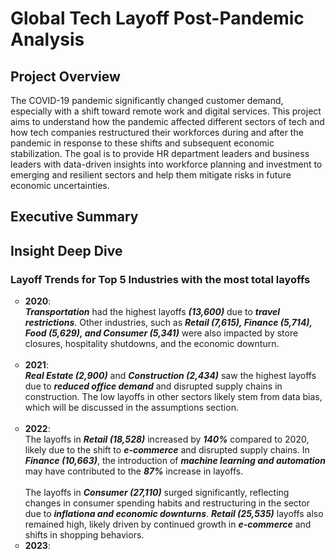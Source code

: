 

# Global Tech Layoff Post-Pandemic Analysis

## Project Overview
The COVID-19 pandemic significantly changed customer demand, especially with a shift toward remote work and digital services. This project aims to understand how the pandemic affected different sectors of tech and how tech companies restructured their workforces during and after the pandemic in response to these shifts and subsequent economic stabilization. The goal is to provide HR department leaders and business leaders with data-driven insights into workforce planning and investment to emerging and resilient sectors and help them mitigate risks in future economic uncertainties.

## Executive Summary

## Insight Deep Dive
### Layoff Trends for Top 5 Industries with the most total layoffs

  
<ul style="list-style-type: circle; font-weight: light;">
  <li>
  <strong>2020</strong>: <br/>
  <strong><em>Transportation</strong></em> had the highest layoffs <strong><em>(13,600)</strong></em> due to <strong><em>travel restrictions</strong></em>. Other industries, such as <strong><em>Retail (7,615),      Finance (5,714), Food (5,629), and Consumer (5,341)</strong></em> were also impacted by store closures, hospitality shutdowns, and the economic downturn.

    
  </li>
  <br/>
  
  <li>
  <strong>2021</strong>: <br/>
  <strong><em>Real Estate (2,900)</strong></em> and <strong><em>Construction (2,434)</strong></em> saw the highest layoffs due to <strong><em>reduced office demand</em></strong> and disrupted supply chains in       construction. The low layoffs in other sectors likely stem from data bias, which will be discussed in the assumptions section.
  </li>
  <br/>
  
  <li>
  <strong>2022</strong>: <br/>
  The layoffs in <strong><em>Retail (18,528)</strong></em> increased by <strong><em>140%</strong></em> compared to 2020, likely due to the shift to <strong><em>e-commerce</em></strong> and disrupted supply          chains. In <strong><em>Finance (10,663)</strong></em>, the introduction of <strong><em>machine learning and automation</strong></em> may have contributed to the <strong><em>87%</strong></em> increase in           layoffs.

  </li>
  <br/>
  The layoffs in <strong><em>Consumer (27,110)</strong></em> surged significantly, reflecting changes in consumer spending habits and restructuring in the sector due to <strong><em>inflationa and economic           downturns</strong></em>. <strong><em>Retail (25,535)</strong></em> layoffs also remained high, likely driven by continued growth in <strong><em>e-commerce</strong></em> and shifts in shopping behaviors.
  <li>
  <strong>2023</strong>: <br/>
  
  </li>
  <br/>  
  </ul>

